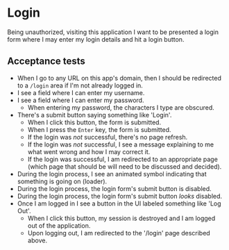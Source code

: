 # Login

Being unauthorized, visiting this application I want to be presented a login form where I may enter my login details and hit a login button.

## Acceptance tests

- When I go to any URL on this app's domain, then I should be redirected to a `/login` area if I'm not already logged in.
- I see a field where I can enter my username.
- I see a field where I can enter my password.
  - When entering my password, the characters I type are obscured.
- There's a submit button saying something like 'Login'.
  - When I click this button, the form is submitted.
  - When I press the `Enter` key, the form is submitted.
  - If the login was _not_ successful, there's no page refresh.
  - If the login was _not_ successful, I see a message explaining to me what went wrong and how I may correct it.
  - If the login was successful, I am redirected to an appropriate page (which page that should be will need to be discussed and decided).
- During the login process, I see an animated symbol indicating that something is going on (loader).
- During the login process, the login form's submit button is disabled.
- During the login process, the login form's submit button _looks_ disabled.
- Once I am logged in I see a button in the UI labeled something like 'Log Out'.
  - When I click this button, my session is destroyed and I am logged out of the application.
  - Upon logging out, I am redirected to the '/login' page described above.
